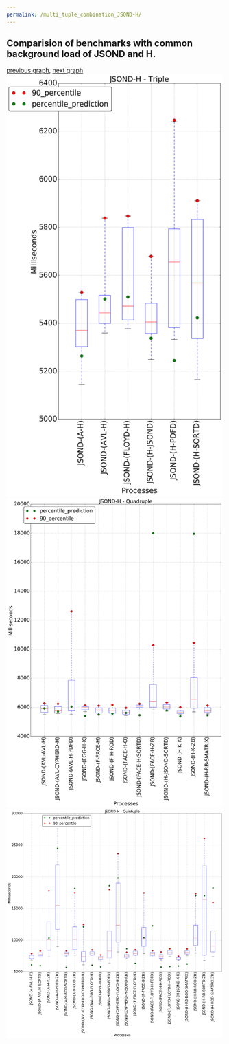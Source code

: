 ```yaml
---
permalink: /multi_tuple_combination_JSOND-H/
---
```



## Comparision of benchmarks with common background load of JSOND and H.

[previous graph](../multi_tuple_combination_JSOND-F/), [next graph](../multi_tuple_combination_JSOND-JSOND/)
![graph figure](./images/triple/JSOND/JSOND-H_box.png)![graph figure](./images/quadruple/JSOND/JSOND-H_box.png)![graph figure](./images/quintuple/JSOND/JSOND-H_box.png)